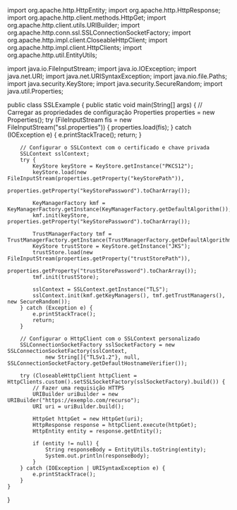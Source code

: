 import org.apache.http.HttpEntity;
import org.apache.http.HttpResponse;
import org.apache.http.client.methods.HttpGet;
import org.apache.http.client.utils.URIBuilder;
import org.apache.http.conn.ssl.SSLConnectionSocketFactory;
import org.apache.http.impl.client.CloseableHttpClient;
import org.apache.http.impl.client.HttpClients;
import org.apache.http.util.EntityUtils;

import java.io.FileInputStream;
import java.io.IOException;
import java.net.URI;
import java.net.URISyntaxException;
import java.nio.file.Paths;
import java.security.KeyStore;
import java.security.SecureRandom;
import java.util.Properties;

public class SSLExample {
    public static void main(String[] args) {
        // Carregar as propriedades de configuração
        Properties properties = new Properties();
        try (FileInputStream fis = new FileInputStream("ssl.properties")) {
            properties.load(fis);
        } catch (IOException e) {
            e.printStackTrace();
            return;
        }

        // Configurar o SSLContext com o certificado e chave privada
        SSLContext sslContext;
        try {
            KeyStore keyStore = KeyStore.getInstance("PKCS12");
            keyStore.load(new FileInputStream(properties.getProperty("keyStorePath")),
                    properties.getProperty("keyStorePassword").toCharArray());

            KeyManagerFactory kmf = KeyManagerFactory.getInstance(KeyManagerFactory.getDefaultAlgorithm());
            kmf.init(keyStore, properties.getProperty("keyStorePassword").toCharArray());

            TrustManagerFactory tmf = TrustManagerFactory.getInstance(TrustManagerFactory.getDefaultAlgorithm());
            KeyStore trustStore = KeyStore.getInstance("JKS");
            trustStore.load(new FileInputStream(properties.getProperty("trustStorePath")),
                    properties.getProperty("trustStorePassword").toCharArray());
            tmf.init(trustStore);

            sslContext = SSLContext.getInstance("TLS");
            sslContext.init(kmf.getKeyManagers(), tmf.getTrustManagers(), new SecureRandom());
        } catch (Exception e) {
            e.printStackTrace();
            return;
        }

        // Configurar o HttpClient com o SSLContext personalizado
        SSLConnectionSocketFactory sslSocketFactory = new SSLConnectionSocketFactory(sslContext,
                new String[]{"TLSv1.2"}, null, SSLConnectionSocketFactory.getDefaultHostnameVerifier());

        try (CloseableHttpClient httpClient = HttpClients.custom().setSSLSocketFactory(sslSocketFactory).build()) {
            // Fazer uma requisição HTTPS
            URIBuilder uriBuilder = new URIBuilder("https://exemplo.com/recurso");
            URI uri = uriBuilder.build();

            HttpGet httpGet = new HttpGet(uri);
            HttpResponse response = httpClient.execute(httpGet);
            HttpEntity entity = response.getEntity();

            if (entity != null) {
                String responseBody = EntityUtils.toString(entity);
                System.out.println(responseBody);
            }
        } catch (IOException | URISyntaxException e) {
            e.printStackTrace();
        }
    }
}
